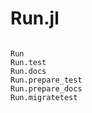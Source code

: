 # Run.jl

```@index
```

```@docs
Run
Run.test
Run.docs
Run.prepare_test
Run.prepare_docs
Run.migratetest
```
